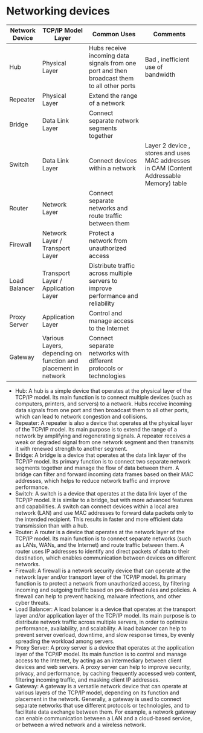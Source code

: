 # Networking devices

| **Network Device** | **TCP/IP Model Layer**                                         | **Common Uses**                                                                             | Comments                                                                                 |
| ------------------ | -------------------------------------------------------------- | ------------------------------------------------------------------------------------------- | ---------------------------------------------------------------------------------------- |
| Hub                | Physical Layer                                                 | Hubs receive incoming data signals from one port and then broadcast them to all other ports | Bad , inefficient use of bandwidth                                                       |
| Repeater           | Physical Layer                                                 | Extend the range of a network                                                               |                                                                                          |
| Bridge             | Data Link Layer                                                | Connect separate network segments together                                                  |                                                                                          |
| Switch             | Data Link Layer                                                | Connect devices within a network                                                            | Layer 2 device , stores and uses MAC addresses in CAM (Content Addressable Memory) table |
| Router             | Network Layer                                                  | Connect separate networks and route traffic between them                                    |                                                                                          |
| Firewall           | Network Layer / Transport Layer                                | Protect a network from unauthorized access                                                  |                                                                                          |
| Load Balancer      | Transport Layer / Application Layer                            | Distribute traffic across multiple servers to improve performance and reliability           |                                                                                          |
| Proxy Server       | Application Layer                                              | Control and manage access to the Internet                                                   |                                                                                          |
| Gateway            | Various Layers, depending on function and placement in network | Connect separate networks with different protocols or technologies                          |                                                                                          |

- Hub: A hub is a simple device that operates at the physical layer of the TCP/IP model. Its main function is to connect multiple devices (such as computers, printers, and servers) to a network. Hubs receive incoming data signals from one port and then broadcast them to all other ports, which can lead to network congestion and collisions.
- Repeater: A repeater is also a device that operates at the physical layer of the TCP/IP model. Its main purpose is to extend the range of a network by amplifying and regenerating signals. A repeater receives a weak or degraded signal from one network segment and then transmits it with renewed strength to another segment.
- Bridge: A bridge is a device that operates at the data link layer of the TCP/IP model. Its primary function is to connect two separate network segments together and manage the flow of data between them. A bridge can filter and forward incoming data frames based on their MAC addresses, which helps to reduce network traffic and improve performance.
- Switch: A switch is a device that operates at the data link layer of the TCP/IP model. It is similar to a bridge, but with more advanced features and capabilities. A switch can connect devices within a local area network (LAN) and use MAC addresses to forward data packets only to the intended recipient. This results in faster and more efficient data transmission than with a hub.
- Router: A router is a device that operates at the network layer of the TCP/IP model. Its main function is to connect separate networks (such as LANs, WANs, and the Internet) and route traffic between them. A router uses IP addresses to identify and direct packets of data to their destination, which enables communication between devices on different networks.
- Firewall: A firewall is a network security device that can operate at the network layer and/or transport layer of the TCP/IP model. Its primary function is to protect a network from unauthorized access, by filtering incoming and outgoing traffic based on pre-defined rules and policies. A firewall can help to prevent hacking, malware infections, and other cyber threats.
- Load Balancer: A load balancer is a device that operates at the transport layer and/or application layer of the TCP/IP model. Its main purpose is to distribute network traffic across multiple servers, in order to optimize performance, availability, and scalability. A load balancer can help to prevent server overload, downtime, and slow response times, by evenly spreading the workload among servers.
- Proxy Server: A proxy server is a device that operates at the application layer of the TCP/IP model. Its main function is to control and manage access to the Internet, by acting as an intermediary between client devices and web servers. A proxy server can help to improve security, privacy, and performance, by caching frequently accessed web content, filtering incoming traffic, and masking client IP addresses.
- Gateway: A gateway is a versatile network device that can operate at various layers of the TCP/IP model, depending on its function and placement in the network. Generally, a gateway is used to connect separate networks that use different protocols or technologies, and to facilitate data exchange between them. For example, a network gateway can enable communication between a LAN and a cloud-based service, or between a wired network and a wireless network.

